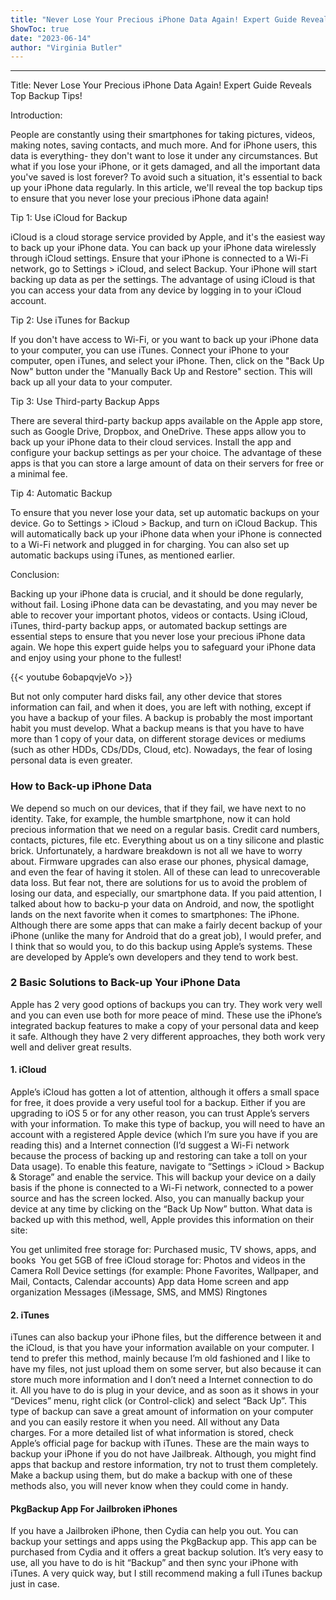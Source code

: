 ```yaml
---
title: "Never Lose Your Precious iPhone Data Again! Expert Guide Reveals Top Backup Tips!"
ShowToc: true 
date: "2023-06-14"
author: "Virginia Butler"
---
```

*****
Title: Never Lose Your Precious iPhone Data Again! Expert Guide Reveals Top Backup Tips!

Introduction:

People are constantly using their smartphones for taking pictures, videos, making notes, saving contacts, and much more. And for iPhone users, this data is everything- they don't want to lose it under any circumstances. But what if you lose your iPhone, or it gets damaged, and all the important data you've saved is lost forever? To avoid such a situation, it's essential to back up your iPhone data regularly. In this article, we'll reveal the top backup tips to ensure that you never lose your precious iPhone data again!

Tip 1: Use iCloud for Backup

iCloud is a cloud storage service provided by Apple, and it's the easiest way to back up your iPhone data. You can back up your iPhone data wirelessly through iCloud settings. Ensure that your iPhone is connected to a Wi-Fi network, go to Settings > iCloud, and select Backup.  Your iPhone will start backing up data as per the settings. The advantage of using iCloud is that you can access your data from any device by logging in to your iCloud account.

Tip 2: Use iTunes for Backup

If you don't have access to Wi-Fi, or you want to back up your iPhone data to your computer, you can use iTunes. Connect your iPhone to your computer, open iTunes, and select your iPhone. Then, click on the "Back Up Now" button under the "Manually Back Up and Restore" section. This will back up all your data to your computer.

Tip 3: Use Third-party Backup Apps

There are several third-party backup apps available on the Apple app store, such as Google Drive, Dropbox, and OneDrive. These apps allow you to back up your iPhone data to their cloud services. Install the app and configure your backup settings as per your choice. The advantage of these apps is that you can store a large amount of data on their servers for free or a minimal fee.

Tip 4: Automatic Backup

To ensure that you never lose your data, set up automatic backups on your device. Go to Settings > iCloud > Backup, and turn on iCloud Backup. This will automatically back up your iPhone data when your iPhone is connected to a Wi-Fi network and plugged in for charging. You can also set up automatic backups using iTunes, as mentioned earlier.

Conclusion:

Backing up your iPhone data is crucial, and it should be done regularly, without fail. Losing iPhone data can be devastating, and you may never be able to recover your important photos, videos or contacts. Using iCloud, iTunes, third-party backup apps, or automated backup settings are essential steps to ensure that you never lose your precious iPhone data again. We hope this expert guide helps you to safeguard your iPhone data and enjoy using your phone to the fullest!

{{< youtube 6obapqvjeVo >}} 




But not only computer hard disks fail, any other device that stores information can fail, and when it does, you are left with nothing, except if you have a backup of your files. A backup is probably the most important habit you must develop. What a backup means is that you have to have more than 1 copy of your data, on different storage devices or mediums (such as other HDDs, CDs/DDs, Cloud, etc). Nowadays, the fear of losing personal data is even greater.

 
### How to Back-up iPhone Data


We depend so much on our devices, that if they fail, we have next to no identity. Take, for example, the humble smartphone, now it can hold precious information that we need on a regular basis. Credit card numbers, contacts, pictures, file etc. Everything about us on a tiny silicone and plastic brick. Unfortunately, a hardware breakdown is not all we have to worry about. Firmware upgrades can also erase our phones, physical damage, and even the fear of having it stolen. All of these can lead to unrecoverable data loss.
But fear not, there are solutions for us to avoid the problem of losing our data, and especially, our smartphone data. If you paid attention, I talked about how to backu-p your data on Android, and now, the spotlight lands on the next favorite when it comes to smartphones: The iPhone.
Although there are some apps that can make a fairly decent backup of your iPhone (unlike the many for Android that do a great job), I would prefer, and I think that so would you, to do this backup using Apple’s systems. These are developed by Apple’s own developers and they tend to work best.

 
### 2 Basic Solutions to Back-up Your iPhone Data


Apple has 2 very good options of backups you can try. They work very well and you can even use both for more peace of mind. These use the iPhone’s integrated backup features to make a copy of your personal data and keep it safe. Although they have 2 very different approaches, they both work very well and deliver great results.

 
#### 1. iCloud


Apple’s iCloud has gotten a lot of attention, although it offers a small space for free, it does provide a very useful tool for a backup. Either if you are upgrading to iOS 5 or for any other reason, you can trust Apple’s servers with your information. To make this type of backup, you will need to have an account with a registered Apple device (which I’m sure you have if you are reading this) and a Internet connection (I’d suggest a Wi-Fi network because the process of backing up and restoring can take a toll on your Data usage).
To enable this feature, navigate to “Settings > iCloud > Backup & Storage” and enable the service. This will backup your device on a daily basis if the phone is connected to a Wi-Fi network, connected to a power source and has the screen locked. Also, you can manually backup your device at any time by clicking on the “Back Up Now” button. What data is backed up with this method, well, Apple provides this information on their site:

 

You get unlimited free storage for: Purchased music, TV shows, apps, and books 
You get 5GB of free iCloud storage for: Photos and videos in the Camera Roll
Device settings (for example: Phone Favorites, Wallpaper, and Mail, Contacts, Calendar accounts)
App data
Home screen and app organization
Messages (iMessage, SMS, and MMS)
Ringtones

 
#### 2. iTunes


 iTunes can also backup your iPhone files, but the difference between it and the iCloud, is that you have your information available on your computer. I tend to prefer this method, mainly because I’m old fashioned and I like to have my files, not just upload them on some server, but also because it can store much more information and I don’t need a Internet connection to do it. All you have to do is plug in your device, and as soon as it shows in your “Devices” menu, right click (or Control-click) and select “Back Up”.
This type of backup can save a great amount of information on your computer and you can easily restore it when you need. All without any Data charges. For a more detailed list of what information is stored, check Apple’s official page for backup with iTunes. These are the main ways to backup your iPhone if you do not have Jailbreak. Although, you might find apps that backup and restore information, try not to trust them completely. Make a backup using them, but do make a backup with one of these methods also, you will never know when they could come in handy.

 
#### PkgBackup App For Jailbroken iPhones


If you have a Jailbroken iPhone, then Cydia can help you out. You can backup your settings and apps using the PkgBackup app. This app can be purchased from Cydia and it offers a great backup solution. It’s very easy to use, all you have to do is hit “Backup” and then sync your iPhone with iTunes. A very quick way, but I still recommend making a full iTunes backup just in case.




